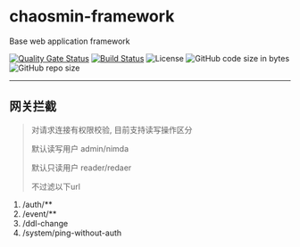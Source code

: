 # chaosmin-framework
Base web application framework

[![Quality Gate Status](https://sonarcloud.io/api/project_badges/measure?project=chaosmin_chaosmin-framework&metric=alert_status)](https://sonarcloud.io/dashboard?id=chaosmin_chaosmin-framework)
[![Build Status](https://travis-ci.org/chaosmin/chaosmin-framework.svg?branch=master)](https://travis-ci.org/chaosmin/chaosmin-framework)
![License](https://img.shields.io/github/license/chaosmin/chaosmin-framework.svg)
![GitHub code size in bytes](https://img.shields.io/github/languages/code-size/chaosmin/chaosmin-framework)
![GitHub repo size](https://img.shields.io/github/repo-size/chaosmin/chaosmin-framework)

---

## 网关拦截

> 对请求连接有权限校验, 目前支持读写操作区分
>
> 默认读写用户 admin/nimda
>
> 默认只读用户 reader/redaer
>
> 不过滤以下url

1. /auth/**
2. /event/**
3. /ddl-change
4. /system/ping-without-auth
